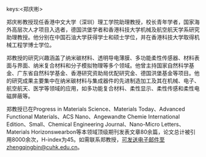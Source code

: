 keys:<郑庆彬>


郑庆彬教授现任香港中文大学（深圳）理工学院助理教授，校长青年学者，国家海外高层次人才项目入选者，德国洪堡学者和香港科技大学机械及航空航天学系研究助理教授。他分别在中国石油大学获得学士和硕士学位，并在香港科技大学取得机械工程学博士学位。

郑教授的研究兴趣涵盖了纳米碳材料、透明导电薄膜、多功能柔性传感器、材料表面与界面、纳米复合材料和分子模拟物理等多个领域。他曾主持国家自然科学基金、广东省自然科学基金、香港研究资助局优配研究金、德国洪堡基金等项目。他的研究成果主要集中在纳米碳材料与集成器件的先进制造加工及其在机械、电子、航空航天、医学等领域的应用，如多功能复合材料、柔性显示、柔性传感和柔性电磁屏蔽等。

郑教授已在Progress in Materials Science、Materials Today、Advanced Functional Materials、ACS Nano、Angewandte Chemie International Edition、Small、Chemical Engineering Journal、Nano-Micro Letters、Materials Horizonswearbon等本领域顶级期刊发表文章80余篇，论文总计被引用8000余次，H-index为45。如需联系郑教授，可发送电子邮件至zhengqingbin@cuhk.edu.cn。
